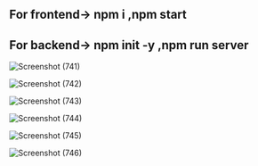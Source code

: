 <h2>For frontend->
npm i
,npm start
</h2>

<h2>For backend->
npm init -y
,npm run server
</h2>


![Screenshot (741)](https://user-images.githubusercontent.com/69712671/162639790-1b7a5f4a-41c8-4c02-bfeb-b192a0116ead.png)


![Screenshot (742)](https://user-images.githubusercontent.com/69712671/162639798-aa4a4976-0851-42e3-8fc5-8952bbad86e9.png)


![Screenshot (743)](https://user-images.githubusercontent.com/69712671/162639807-7a931968-bc10-40b3-b61f-b69a0eb978f3.png)


![Screenshot (744)](https://user-images.githubusercontent.com/69712671/162639816-d85cbf99-24df-4a5f-9689-cdf4833a463e.png)


![Screenshot (745)](https://user-images.githubusercontent.com/69712671/162639822-e896d6ff-aa17-47da-944b-3e4036fa9bc1.png)


![Screenshot (746)](https://user-images.githubusercontent.com/69712671/162639827-c41721cc-684d-418d-a375-b1841688b219.png)





